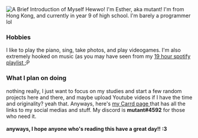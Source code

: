<img src="https://lingtalfi.com/services/pngtext?color=F456F7&size=30&text=A%20brief%20Introduction" alt="A Brief Introduction of Myself">
Hewwo! I'm Esther, aka mutant! I'm from Hong Kong, and currently in year 9 of high school. I'm barely a programmer lol
<h3> Hobbies </h3>
I like to play the piano, sing, take photos, and play videogames. I'm also extremely hooked on music (as you may have seen from my <a href="https://open.spotify.com/playlist/3Soa8cZIVTv7qSerC3E57i/"> 19 hour spotify playlist </a> ;P
<h3> What I plan on doing </h3>
nothing really, I just want to focus on my studies and start a few random projects here and there, and maybe upload Youtube videos if I have the time and originality? yeah that. Anyways, here's <a href="https://mutanttheenby.carrd.co"> my Carrd page </a> that has all the links to my social medias and stuff. My discord is <b>mutant#4592</b> for those who need it.
<br>
<br><b> anyways, I hope anyone who's reading this have a great day!! :3</b>
